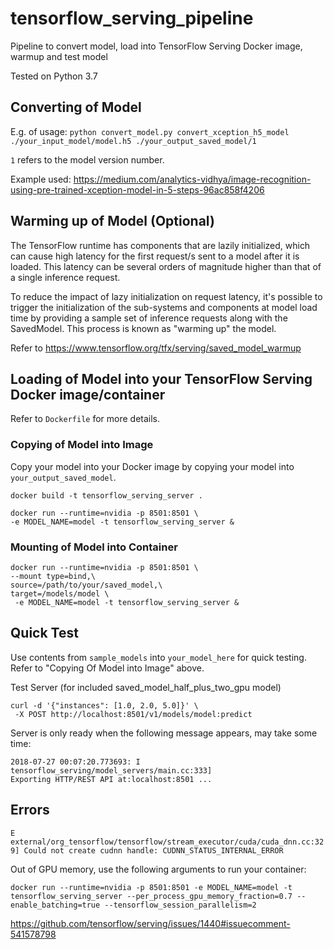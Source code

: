 # tensorflow_serving_pipeline
Pipeline to convert model, load into TensorFlow Serving Docker image, warmup and test model

Tested on Python 3.7

## Converting of Model
E.g. of usage: `python convert_model.py convert_xception_h5_model ./your_input_model/model.h5 ./your_output_saved_model/1`

`1` refers to the model version number.

Example used: https://medium.com/analytics-vidhya/image-recognition-using-pre-trained-xception-model-in-5-steps-96ac858f4206

## Warming up of Model (Optional)
The TensorFlow runtime has components that are lazily initialized, which can cause high latency for the first request/s sent to a model after it is loaded. This latency can be several orders of magnitude higher than that of a single inference request.

To reduce the impact of lazy initialization on request latency, it's possible to trigger the initialization of the sub-systems and components at model load time by providing a sample set of inference requests along with the SavedModel. This process is known as "warming up" the model.

Refer to https://www.tensorflow.org/tfx/serving/saved_model_warmup

## Loading of Model into your TensorFlow Serving Docker image/container
Refer to `Dockerfile` for more details.
### Copying of Model into Image
Copy your model into your Docker image by copying your model into `your_output_saved_model`.

`docker build -t tensorflow_serving_server .`
```
docker run --runtime=nvidia -p 8501:8501 \
-e MODEL_NAME=model -t tensorflow_serving_server &
```

### Mounting of Model into Container
```
docker run --runtime=nvidia -p 8501:8501 \
--mount type=bind,\
source=/path/to/your/saved_model,\
target=/models/model \
 -e MODEL_NAME=model -t tensorflow_serving_server &
```

## Quick Test
Use contents from `sample_models` into `your_model_here` for quick testing. Refer to "Copying Of Model into Image" above.

Test Server (for included saved_model_half_plus_two_gpu model)
```
curl -d '{"instances": [1.0, 2.0, 5.0]}' \
 -X POST http://localhost:8501/v1/models/model:predict
```

Server is only ready when the following message appears, may take some time:
```
2018-07-27 00:07:20.773693: I tensorflow_serving/model_servers/main.cc:333]
Exporting HTTP/REST API at:localhost:8501 ...
```

## Errors
`E external/org_tensorflow/tensorflow/stream_executor/cuda/cuda_dnn.cc:329] Could not create cudnn handle: CUDNN_STATUS_INTERNAL_ERROR`

Out of GPU memory, use the following arguments to run your container:

`docker run --runtime=nvidia -p 8501:8501 -e MODEL_NAME=model -t tensorflow_serving_server --per_process_gpu_memory_fraction=0.7 --enable_batching=true --tensorflow_session_parallelism=2`

https://github.com/tensorflow/serving/issues/1440#issuecomment-541578798

